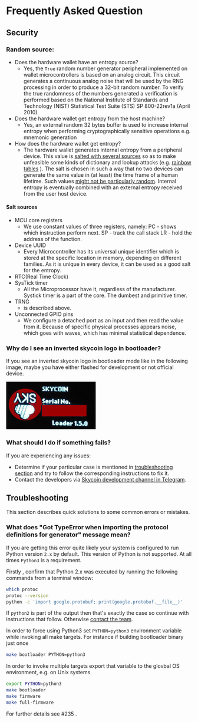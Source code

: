 # Frequently Asked Question

## Security

### Random source:

- Does the hardware wallet have an entropy source?
  * Yes, the `True` random number generator peripheral implemented on wallet
    microcontrollers is based on an analog circuit. This circuit generates a 
    continuous analog noise that will be used by the RNG processing in order to 
    produce a 32-bit random number. To verify the true randomness of the numbers 
    generated a verification is performed based on the
    National Institute of Standards and Technology (NIST) Statistical Test Suite (STS) 
    SP 800-22rev1a (April 2010).
- Does the hardware wallet get entropy from the host machine?
  * Yes, an external random 32 bytes  buffer is used to increase internal entropy
    when performing cryptographically sensitive operations e.g. mnemonic generation
- How does the hardware wallet get entropy?
  * The hardware wallet generates internal entropy from a peripheral device. This value is
    [salted with several sources](https://security.stackexchange.com/questions/73588/does-too-long-a-salt-reduce-the-security-of-a-stored-password-hash)
    so as to make unfeasible some kinds of dictionary and lookup attacks (e.g. [rainbow tables](https://en.wikipedia.org/wiki/Rainbow_table) ).
    The salt is chosen in such a way that no two devices can generate the same value in (at least) the time frame of a human lifetime.
    Such values [might not be particularly random](https://security.stackexchange.com/questions/16117/in-hashing-does-it-matter-how-random-a-salt-is).
    Internal entropy is eventually combined with an external entropy received from the user host device.
#### Salt sources
- MCU core registers
  * We use constant values of three registers, namely: 
    PC - shows which instruction perform next.
    SP - track the call stack
    LR - hold the address of the function.
- Device UUID
  * Every Microcontroller has its universal unique identifier which is stored at the specific location in memory, depending on different families.
    As it is unique in every device, it can be used as a good salt for the entropy.
- RTC(Real Time Clock) 
- SysTick timer
  * All the Microprocessor have it, regardless of the manufacturer. Systick timer is a part of the core. The dumbest and primitive timer.
- TRNG
  * is described above.
- Unconnected GPIO pins
  * We configure a detached port as an input and then read the value from it. Because of specific physical processes appears noise, which goes with waves, which has minimal statistical dependence.
### Why do I see an inverted skycoin logo in bootloader?

If you see an inverted skycoin logo in bootloader mode like in the following image, maybe you have either flashed for development or not official device.

![Kiku](images/skycoin_logo_inverted_bootloader.jpg)

### What should I do if something fails?

If you are experiencing any issues:

- Determine if your particular case is mentioned in [troubleshooting section](#troubleshooting) and try to follow the corresponding instructions to fix it.
- Contact the developers via [Skycoin development channel in Telegram](https://t.me/skycoindev).

## Troubleshooting

This section describes quick solutions to some common errors or mistakes.

### What does "Got TypeError when importing the protocol definitions for generator" message mean?

If you are getting this error quite likely your system is configured to run Python version `2.x` by default. This version of Python is not supported. At all times `Python3` is a requirement.

Firstly , confirm that Python 2.x was executed by running the following commands from a terminal window:

```sh
which protoc
protoc --version
python -c 'import google.protobuf; print(google.protobuf.__file__)'
```

If `python2` is part of the output then that's exactly the case so continue with instructions that follow. Otherwise [contact the team](#what-should-i-do-if-something-fails).

In order to force using Python3 set `PYTHON=python3` environment variable while invoking all make targets. For instance if building bootloader binary just once

```sh
make bootloader PYTHON=python3
```

In order to invoke multiple targets export that variable to the glovbal OS environment, e.g. on Unix systems

```sh
export PYTHON=python3
make bootloader
make firmware
make full-firmware
```

For further details see #235 .

